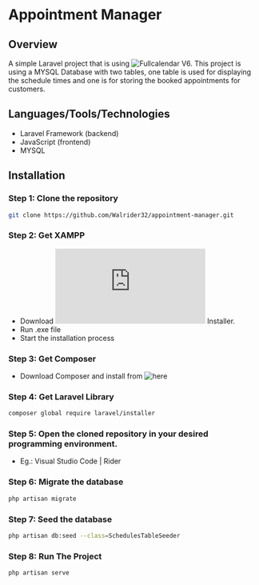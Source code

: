 # Appointment Manager

## Overview

A simple Laravel project that is using ![Fullcalendar](https://fullcalendar.io) V6. This project is using a MYSQL Database with two tables, one table is used for displaying the schedule times and one is for storing the booked appointments for customers.

## Languages/Tools/Technologies

- Laravel Framework (backend)
- JavaScript (frontend)
- MYSQL

## Installation

### Step 1: Clone the repository

```bash
git clone https://github.com/Walrider32/appointment-manager.git
```

### Step 2: Get XAMPP

- Download ![Xampp](https://www.apachefriends.org/download.html) Installer.
- Run .exe file
- Start the installation process

### Step 3: Get Composer

- Download Composer and install from ![here](https://getcomposer.org)

### Step 4: Get Laravel Library

```bash
composer global require laravel/installer
```

### Step 5: Open the cloned repository in your desired programming environment.

- Eg.: Visual Studio Code | Rider

### Step 6: Migrate the database

```bash
php artisan migrate
```

### Step 7: Seed the database

```bash
php artisan db:seed --class=SchedulesTableSeeder
```

### Step 8: Run The Project

```bash
php artisan serve
```
